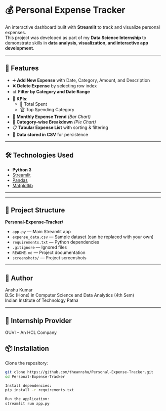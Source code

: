 # 💰 Personal Expense Tracker

An interactive dashboard built with **Streamlit** to track and visualize personal expenses.  
This project was developed as part of my **Data Science Internship** to demonstrate skills in **data analysis, visualization, and interactive app development**.

---

## 🚀 Features

- ➕ **Add New Expense** with Date, Category, Amount, and Description  
- ❌ **Delete Expense** by selecting row index  
- 📊 **Filter by Category and Date Range**  
- 📌 **KPIs**:
  - 💸 Total Spent
  - 🏆 Top Spending Category
- 📅 **Monthly Expense Trend** *(Bar Chart)*  
- 🧾 **Category-wise Breakdown** *(Pie Chart)*  
- 📋 **Tabular Expense List** with sorting & filtering  
- 💾 **Data stored in CSV** for persistence  

---

## 🛠️ Technologies Used

- **Python 3**
- [Streamlit](https://streamlit.io/)
- [Pandas](https://pandas.pydata.org/)
- [Matplotlib](https://matplotlib.org/)

---

---

## 📂 Project Structure

**Personal-Expense-Tracker/**
- `app.py` — Main Streamlit app
- `expense_data.csv` — Sample dataset (can be replaced with your own)
- `requirements.txt` — Python dependencies
- `.gitignore` — Ignored files
- `README.md` — Project documentation
- `screenshots/` — Project screenshots


---

## 📌 Author
Anshu Kumar  
B.Sc (Hons) in Computer Science and Data Analytics (4th Sem)  
Indian Institute of Technology Patna  

---

## 🏢 Internship Provider
GUVI – An HCL Company

## 📦 Installation

Clone the repository:
```bash
git clone https://github.com/theannshu/Personal-Expense-Tracker.git
cd Personal-Expense-Tracker

Install dependencies:
pip install -r requirements.txt

Run the application:
streamlit run app.py


